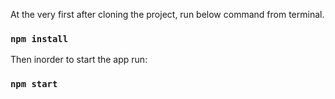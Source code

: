 
At the very first after cloning the project, run below command from terminal.
### `npm install` 

Then inorder to start the app run:

### `npm start`
